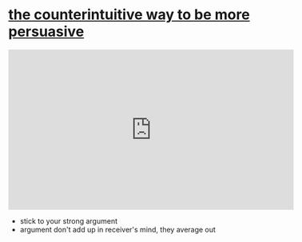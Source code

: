 # [the counterintuitive way to be more persuasive](https://www.youtube.com/watch?v=hK8kk_3WA7w)

<iframe width="571" height="321" src="https://www.youtube.com/embed/hK8kk_3WA7w" title="YouTube video player" frameborder="0" allow="accelerometer; autoplay; clipboard-write; encrypted-media; gyroscope; picture-in-picture" allowfullscreen></iframe>

-   stick to your strong argument
-   argument don't add up in receiver's mind, they average out

